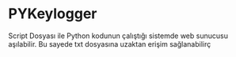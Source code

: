 # PYKeylogger


Script Dosyası ile Python kodunun çalıştığı sistemde web sunucusu aşılabilir. Bu sayede txt dosyasına uzaktan erişim sağlanabilirç
